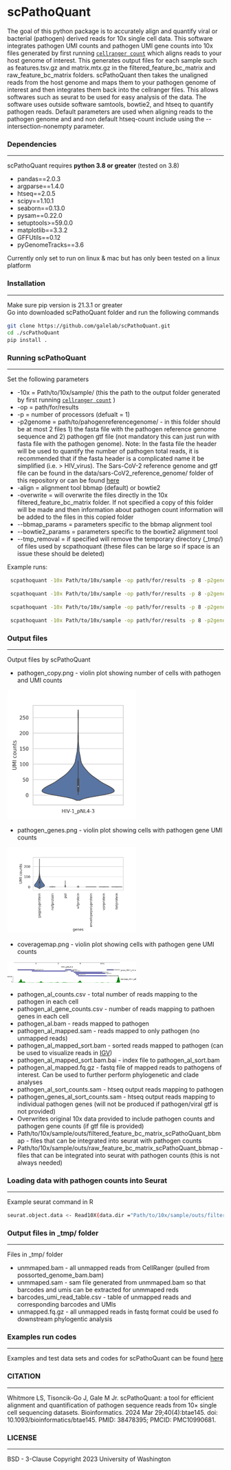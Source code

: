 # scPathoQuant
The goal of this python package is to accurately align and quantify viral or bacterial (pathogen) derived reads for 10x single cell data.  This software integrates pathogen UMI counts and pathogen UMI gene counts into 10x files generated by first running [```cellranger count```](https://support.10xgenomics.com/single-cell-gene-expression/software/pipelines/latest/using/tutorial_ct) which aligns reads to your host genome of interest.  This generates output files for each sample such as features.tsv.gz and matrix.mtx.gz in the filtered_feature_bc_matrix and  raw_feature_bc_matrix folders. scPathoQuant then takes the unaligned reads from the host genome and maps them to your pathogen genome of interest and then integrates them back into the cellranger files.  This allows softwares such as seurat to be used for easy analysis of the data. The software uses outside software samtools, bowtie2, and htseq to quantify pathogen reads.  Default parameters are used when aligning reads to the pathogen genome and and non default htseq-count include using the --intersection-nonempty parameter.

### Dependencies
----------------
scPathoQuant requires **python 3.8 or greater** (tested on 3.8)

* pandas==2.0.3
* argparse==1.4.0
* htseq==2.0.5
* scipy==1.10.1
* seaborn==0.13.0
* pysam==0.22.0
* setuptools>=59.0.0
* matplotlib==3.3.2
* GFFUtils==0.12
* pyGenomeTracks==3.6

Currently only set to run on linux & mac but has only been tested on a linux platform

### Installation
----------------
Make sure pip version is 21.3.1 or greater  
Go into downloaded scPathoQuant folder and run the following commands

```bash
git clone https://github.com/galelab/scPathoQuant.git
cd ./scPathoQuant
pip install .
```

### Running scPathoQuant 
------------------------
Set the following parameters 
 
* -10x = Path/to/10x/sample/ (this the path to the output folder generated by first running [```cellranger count```](https://support.10xgenomics.com/single-cell-gene-expression/software/pipelines/latest/using/tutorial_ct) )
* -op = path/for/results 
* -p = number of processors (defualt = 1)
* -p2genome = path/to/pahogenreferencegenome/ - in this folder should be at most 2 files 1) the fasta file with the pathogen reference genome sequence and 2) pathogen gtf file (not mandatory this can just run with fasta file with the pathogen genome).  Note: In the fasta file the header will be used to quantify the number of pathogen total reads, it is recommended that if the fasta header is a complicated name it be simplified (i.e. > HIV_virus).  The Sars-CoV-2 reference genome and gtf file can be found in the data/sars-CoV2_reference_genome/ folder of this repository or can be found [here](https://www.ncbi.nlm.nih.gov/datasets/genome/GCF_009858895.2/)
* -align = alignment tool bbmap (default) or bowtie2
* -overwrite = will overwrite the files directly in the 10x filtered_feature_bc_matrix folder.  If not specified a copy of this folder will be made and then information about pathogen count information will be added to the files in this copied folder 
* --bbmap_params = parameters specific to the bbmap alignment tool  
* --bowtie2_params = parameters specific to the bowtie2 alignment tool
* --tmp_removal = if specified will remove the temporary directory (_tmp/) of files used by scpathoquant (these files can be large so if space is an issue these should be deleted)

Example runs:
```bash 
 scpathoquant -10x Path/to/10x/sample -op path/for/results -p 8 -p2genome path/to/pathogen/fastafilefolder/
```
```bash 
 scpathoquant -10x Path/to/10x/sample -op path/for/results -p 8 -p2genome path/to/pathogen/fastafilefolder/ --tmp_removal
```
```bash 
 scpathoquant -10x Path/to/10x/sample -op path/for/results -p 8 -p2genome path/to/pathogen/fastafilefolder --bbmap_params "--semiperfectmode"
```
```bash 
 scpathoquant -10x Path/to/10x/sample -op path/for/results -p 8 -p2genome path/to/viral/fastafilefolder  -align bowtie2 --bowtie2_params "--very-sensitive  --non-deterministic"
```

### Output files 
----------------
Output files by scPathoQuant

* pathogen_copy.png - violin plot showing number of cells with pathogen and UMI counts 
<img src="./pathogen_copy.png?raw=true" width="300"/>

* pathogen_genes.png - violin plot showing cells with pathogen gene UMI counts  
<img src="./pathogen_genes.png?raw=true" width="300"/>

* coveragemap.png - violin plot showing cells with pathogen gene UMI counts  
<img src="./coveragemap.png?raw=true" width="300"/>

* pathogen_al_counts.csv - total number of reads mapping to the pathogen in each cell 
* pathogen_al_gene_counts.csv - number of reads mapping to pathoen genes in each cell 
* pathogen_al.bam - reads mapped to pathogen
* pathogen_al_mapped.sam - reads mapped to only pathogen (no unmapped reads)
* pathogen_al_mapped_sort.bam - sorted reads mapped to pathogen (can be used to visualize reads in [IGV](https://www.igv.org/))
* pathogen_al_mapped_sort.bam.bai - index file to pathogen_al_sort.bam
* pathogen_al_mapped.fq.gz - fastq file of mapped reads to pathogens of interest.  Can be used to further perform phylogenetic and clade analyses 
* pathogen_al_sort_counts.sam - htseq output reads mapping to pathogen
* pathogen_genes_al_sort_counts.sam - htseq output reads mapping to individual pathogen genes (will not be produced if pathogen/viral gtf is not provided)
* Overwrites original 10x data provided to include pathogen counts and pathogen gene counts (if gtf file is provided)
* Path/to/10x/sample/outs/filtered_feature_bc_matrix_scPathoQuant_bbmap - files that can be integrated into seurat with pathogen counts 
* Path/to/10x/sample/outs/raw_feature_bc_matrix_scPathoQuant_bbmap - files that can be integrated into seurat with pathogen counts (this is not always needed)


### Loading data with pathogen counts into Seurat 
----------------------------------------------
Example seurat command in R
```bash 
seurat.object.data <- Read10X(data.dir ="Path/to/10x/sample/outs/filtered_feature_bc_matrix_scPathoQuant_bbmap")
```

### Output files in _tmp/ folder  
--------------------------------
Files in _tmp/ folder 
* unmmaped.bam - all unmapped reads from CellRanger (pulled from possorted_genome_bam.bam)
* unmmaped.sam - sam file generated from unmmaped.bam so that barcodes and umis can be extracted for unmmaped reds 
* barcodes_umi_read_table.csv - table of unmapped reads and corresponding barcodes and UMIs 
* unmapped.fq.gz - all unmapped reads in fastq format could be used fo downstream phylogentic analysis 

### Examples run codes 
----------------------
Examples and test data sets and codes for scPathoQuant can be found [here](https://github.com/galelab/Whitmore_scPathoQuant_testSets)

### CITATION
-------------
Whitmore LS, Tisoncik-Go J, Gale M Jr. scPathoQuant: a tool for efficient alignment and quantification of pathogen sequence reads from 10× single cell sequencing datasets. Bioinformatics. 2024 Mar 29;40(4):btae145. doi: 10.1093/bioinformatics/btae145. PMID: 38478395; PMCID: PMC10990681.

### LICENSE
----------------
BSD - 3-Clause Copyright 2023 University of Washington
